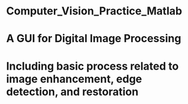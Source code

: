 # Computer_Vision_Practice_Matlab
# A GUI for Digital Image Processing
# Including basic process related to image enhancement, edge detection, and restoration

